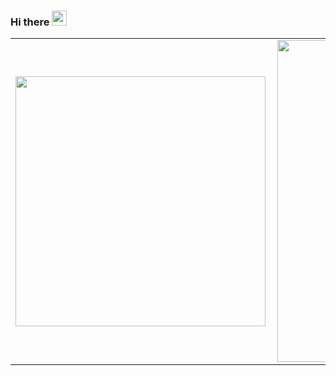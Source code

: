 ### Hi there <img src="https://github.com/TheDudeThatCode/TheDudeThatCode/blob/master/Assets/Hi.gif" width="24px"> 

<center>
  <table>
    <tr>
        <td><img width="400px" align="left" src="https://github-readme-stats.vercel.app/api/top-langs/?username=kennedytedesco&hide=html&layout=compact" /></td>
        <td><img width="515px" align="left" src="https://github-readme-stats.vercel.app/api?username=kennedytedesco&count_private=true"/></td>
    </tr>   
  </table>
</center> 
